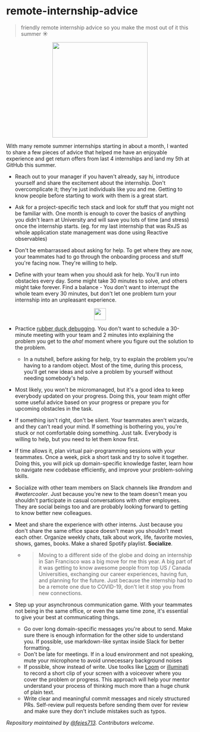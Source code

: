 # remote-internship-advice

> friendly remote internship advice so you make the most out of it this summer ☀️

<p align="center">
  <img width="256" height="256" src="https://github.com/fejes713/remote-internship-advice/blob/master/assets/bridge.png">
</p>

With many remote summer internships starting in about a month, I wanted to share a few pieces of advice that helped me have an enjoyable experience and get return offers from last 4 internships and land my 5th at GitHub this summer.

- Reach out to your manager if you haven't already, say hi, introduce yourself and share the excitement about the internship. Don't overcomplicate it; they're just individuals like you and me. Getting to know people before starting to work with them is a great start.

- Ask for a project-specific tech stack and look for stuff that you might not be familiar with. One month is enough to cover the basics of anything you didn't learn at University and will save you lots of time (and stress) once the internship starts. (eg. for my last internship that was RxJS as whole application state management was done using Reactive observables)

- Don't be embarrassed about asking for help. To get where they are now, your teammates had to go through the onboarding process and stuff you're facing now. They're willing to help.

- Define with your team when you should ask for help. You'll run into obstacles every day. Some might take 30 minutes to solve, and others might take forever. Find a balance - You don't want to interrupt the whole team every 30 minutes, but don't let one problem turn your internship into an unpleasant experience.

<p align="center">
  <img width="32" height="32" src="https://github.com/fejes713/remote-internship-advice/blob/master/assets/duck.png">
</p>

- Practice [rubber duck debugging](https://rubberduckdebugging.com/). You don't want to schedule a 30-minute meeting with your team and 2 minutes into explaining the problem you get to the _aha!_ moment where you figure out the solution to the problem.

  - In a nutshell, before asking for help, try to explain the problem you're having to a random object. Most of the time, during this process, you'll get new ideas and solve a problem by yourself without needing somebody's help.

- Most likely, you won't be micromanaged, but it's a good idea to keep everybody updated on your progress. Doing this, your team might offer some useful advice based on your progress or prepare you for upcoming obstacles in the task.

- If something isn't right, don't be silent. Your teammates aren't wizards, and they can't read your mind. If something is bothering you, you're stuck or not comfortable doing something. Just talk. Everybody is willing to help, but you need to let them know first.

- If time allows it, plan virtual pair-programming sessions with your teammates. Once a week, pick a short task and try to solve it together. Doing this, you will pick up domain-specific knowledge faster, learn how to navigate new codebase efficiently, and improve your problem-solving skills.

- Socialize with other team members on Slack channels like _#random_ and _#watercooler_. Just because you're new to the team doesn't mean you shouldn't participate in casual conversations with other employees. They are social beings too and are probably looking forward to getting to know better new colleagues.

- Meet and share the experience with other interns. Just because you don't share the same office space doesn't mean you shouldn't meet each other. Organize weekly chats, talk about work, life, favorite movies, shows, games, books. Make a shared Spotify playlist. **Socialize**.

  - > Moving to a different side of the globe and doing an internship in San Francisco was a big move for me this year. A big part of it was getting to know awesome people from top US / Canada Universities, exchanging our career experiences, having fun, and planning for the future. Just because the internship had to be a remote one due to COVID-19, don't let it stop you from new connections.

- Step up your asynchronous communication game. With your teammates not being in the same office, or even the same time zone, it's essential to give your best at communicating things.
  - Go over long domain-specific messages you're about to send. Make sure there is enough information for the other side to understand you. If possible, use markdown-like syntax inside Slack for better formatting.
  - Don't be late for meetings. If in a loud environment and not speaking, mute your microphone to avoid unnecessary background noises
  - If possible, show instead of write. Use toolks like [Loom](https://www.loom.com/) or [illuminati](https://github.com/zeke/illuminati) to record a short clip of your screen with a voiceover where you cover the problem or progress. This approach will help your mentor understand your process of thinking much more than a huge chunk of plain text.
  - Write clear and meaningful commit messages and nicely structured PRs. Self-review pull requests before sending them over for review and make sure they don't include mistakes such as typos.

_Repository maintained by [@fejes713](https://twitter.com/fejes713). Contributors welcome._
